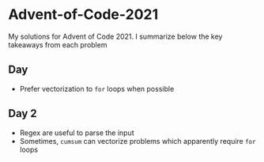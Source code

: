 # Advent-of-Code-2021
My solutions for Advent of Code 2021. I summarize below the key takeaways from each problem

## Day 
* Prefer vectorization to `for` loops when possible

## Day 2
* Regex are useful to parse the input
* Sometimes, `cumsum` can vectorize problems which apparently require `for` loops
